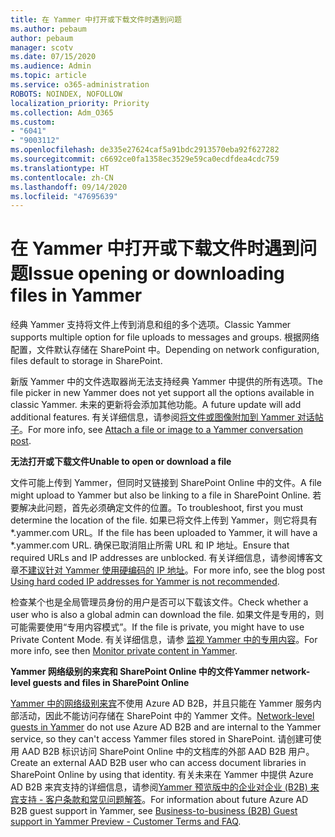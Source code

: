 ```yaml
---
title: 在 Yammer 中打开或下载文件时遇到问题
ms.author: pebaum
author: pebaum
manager: scotv
ms.date: 07/15/2020
ms.audience: Admin
ms.topic: article
ms.service: o365-administration
ROBOTS: NOINDEX, NOFOLLOW
localization_priority: Priority
ms.collection: Adm_O365
ms.custom:
- "6041"
- "9003112"
ms.openlocfilehash: de335e27624caf5a91bdc2913570eba92f627282
ms.sourcegitcommit: c6692ce0fa1358ec3529e59ca0ecdfdea4cdc759
ms.translationtype: HT
ms.contentlocale: zh-CN
ms.lasthandoff: 09/14/2020
ms.locfileid: "47695639"
---
```

# <a name="issue-opening-or-downloading-files-in-yammer"></a><span data-ttu-id="aa9c0-102">在 Yammer 中打开或下载文件时遇到问题</span><span class="sxs-lookup"><span data-stu-id="aa9c0-102">Issue opening or downloading files in Yammer</span></span>

<span data-ttu-id="aa9c0-103">经典 Yammer 支持将文件上传到消息和组的多个选项。</span><span class="sxs-lookup"><span data-stu-id="aa9c0-103">Classic Yammer supports multiple option for file uploads to messages and groups.</span></span> <span data-ttu-id="aa9c0-104">根据网络配置，文件默认存储在 SharePoint 中。</span><span class="sxs-lookup"><span data-stu-id="aa9c0-104">Depending on network configuration, files default to storage in SharePoint.</span></span>

<span data-ttu-id="aa9c0-105">新版 Yammer 中的文件选取器尚无法支持经典 Yammer 中提供的所有选项。</span><span class="sxs-lookup"><span data-stu-id="aa9c0-105">The file picker in new Yammer does not yet support all the options available in classic Yammer.</span></span> <span data-ttu-id="aa9c0-106">未来的更新将会添加其他功能。</span><span class="sxs-lookup"><span data-stu-id="aa9c0-106">A future update will add additional features.</span></span> <span data-ttu-id="aa9c0-107">有关详细信息，请参阅[将文件或图像附加到 Yammer 对话帖子](https://support.microsoft.com/office/attach-a-file-or-image-to-a-yammer-conversation-post-8d2d17f7-8f37-4535-961e-518d751be7e8)。</span><span class="sxs-lookup"><span data-stu-id="aa9c0-107">For more info, see [Attach a file or image to a Yammer conversation post](https://support.microsoft.com/office/attach-a-file-or-image-to-a-yammer-conversation-post-8d2d17f7-8f37-4535-961e-518d751be7e8).</span></span>

<span data-ttu-id="aa9c0-108">**无法打开或下载文件**</span><span class="sxs-lookup"><span data-stu-id="aa9c0-108">**Unable to open or download a file**</span></span>  

<span data-ttu-id="aa9c0-109">文件可能上传到 Yammer，但同时又链接到 SharePoint Online 中的文件。</span><span class="sxs-lookup"><span data-stu-id="aa9c0-109">A file might upload to Yammer but also be linking to a file in SharePoint Online.</span></span> <span data-ttu-id="aa9c0-110">若要解决此问题，首先必须确定文件的位置。</span><span class="sxs-lookup"><span data-stu-id="aa9c0-110">To troubleshoot, first you must determine the location of the file.</span></span> <span data-ttu-id="aa9c0-111">如果已将文件上传到 Yammer，则它将具有 \*.yammer.com URL。</span><span class="sxs-lookup"><span data-stu-id="aa9c0-111">If the file has been uploaded to Yammer, it will have a \*.yammer.com URL.</span></span> <span data-ttu-id="aa9c0-112">确保已取消阻止所需 URL 和 IP 地址。</span><span class="sxs-lookup"><span data-stu-id="aa9c0-112">Ensure that required URLs and IP addresses are unblocked.</span></span> <span data-ttu-id="aa9c0-113">有关详细信息，请参阅博客文章[不建议针对 Yammer 使用硬编码的 IP 地址](https://techcommunity.microsoft.com/t5/yammer-blog/using-hard-coded-ip-addresses-for-yammer-is-not-recommended/ba-p/276592)。</span><span class="sxs-lookup"><span data-stu-id="aa9c0-113">For more info, see the blog post [Using hard coded IP addresses for Yammer is not recommended](https://techcommunity.microsoft.com/t5/yammer-blog/using-hard-coded-ip-addresses-for-yammer-is-not-recommended/ba-p/276592).</span></span>

<span data-ttu-id="aa9c0-114">检查某个也是全局管理员身份的用户是否可以下载该文件。</span><span class="sxs-lookup"><span data-stu-id="aa9c0-114">Check whether a user who is also a global admin can download the file.</span></span> <span data-ttu-id="aa9c0-115">如果文件是专用的，则可能需要使用“专用内容模式”。</span><span class="sxs-lookup"><span data-stu-id="aa9c0-115">If the file is private, you might have to use Private Content Mode.</span></span> <span data-ttu-id="aa9c0-116">有关详细信息，请参 [监视 Yammer 中的专用内容](https://docs.microsoft.com/yammer/manage-security-and-compliance/monitor-private-content)。</span><span class="sxs-lookup"><span data-stu-id="aa9c0-116">For more info, see then [Monitor private content in Yammer](https://docs.microsoft.com/yammer/manage-security-and-compliance/monitor-private-content).</span></span>  

<span data-ttu-id="aa9c0-117">**Yammer 网络级别的来宾和 SharePoint Online 中的文件**</span><span class="sxs-lookup"><span data-stu-id="aa9c0-117">**Yammer network-level guests and files in SharePoint Online**</span></span>  

<span data-ttu-id="aa9c0-118">[Yammer 中的网络级别来宾](https://docs.microsoft.com/yammer/manage-yammer-users/add-block-or-remove-users#invite-guests)不使用 Azure AD B2B，并且只能在 Yammer 服务内部活动，因此不能访问存储在 SharePoint 中的 Yammer 文件。</span><span class="sxs-lookup"><span data-stu-id="aa9c0-118">[Network-level guests in Yammer](https://docs.microsoft.com/yammer/manage-yammer-users/add-block-or-remove-users#invite-guests) do not use Azure AD B2B and are internal to the Yammer service, so they can't access Yammer files stored in SharePoint.</span></span> <span data-ttu-id="aa9c0-119">请创建可使用 AAD B2B 标识访问 SharePoint Online 中的文档库的外部 AAD B2B 用户。</span><span class="sxs-lookup"><span data-stu-id="aa9c0-119">Create an external AAD B2B user who can access document libraries in SharePoint Online by using that identity.</span></span> <span data-ttu-id="aa9c0-120">有关未来在 Yammer 中提供 Azure AD B2B 来宾支持的详细信息，请参阅[Yammer 预览版中的企业对企业 (B2B) 来宾支持 - 客户条款和常见问题解答](https://docs.microsoft.com/yammer/get-started-with-yammer/azure-ad-b2b-guests-yammer)。</span><span class="sxs-lookup"><span data-stu-id="aa9c0-120">For information about future Azure AD B2B guest support in Yammer, see [Business-to-business (B2B) Guest support in Yammer Preview - Customer Terms and FAQ](https://docs.microsoft.com/yammer/get-started-with-yammer/azure-ad-b2b-guests-yammer).</span></span>